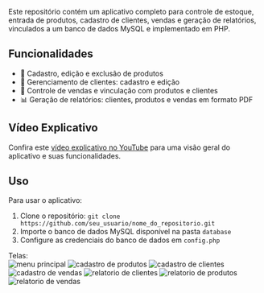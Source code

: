 Este repositório contém um aplicativo completo para controle de estoque, entrada de produtos, cadastro de clientes, vendas e geração de relatórios, vinculados a um banco de dados MySQL e implementado em PHP.

## Funcionalidades

- 💼 Cadastro, edição e exclusão de produtos
- 👥 Gerenciamento de clientes: cadastro e edição
- 🛒 Controle de vendas e vinculação com produtos e clientes
- 📊 Geração de relatórios: clientes, produtos e vendas em formato PDF

## Vídeo Explicativo

Confira este [vídeo explicativo no YouTube](https://www.youtube.com/watch?v=TsuXzsscosI) para uma visão geral do aplicativo e suas funcionalidades.

## Uso

Para usar o aplicativo:
1. Clone o repositório: `git clone https://github.com/seu_usuario/nome_do_repositorio.git`
2. Importe o banco de dados MySQL disponível na pasta `database`
3. Configure as credenciais do banco de dados em `config.php`

Telas:  
![menu principal](https://github.com/RafaelProfMgz/Loja-estoque/assets/154349177/bedec7c2-a789-482e-a395-4330d8f9a651)
![cadastro de produtos](https://github.com/RafaelProfMgz/Loja-estoque/assets/154349177/4bf20873-f0c2-4e18-9d58-578b064b489f)
![cadastro de clientes](https://github.com/RafaelProfMgz/Loja-estoque/assets/154349177/ed573d39-f968-4c9f-b1b7-2563d99ff9de)
![cadastro de vendas](https://github.com/RafaelProfMgz/Loja-estoque/assets/154349177/6bf6c96f-85c7-497c-9ff2-2c6effbf82d7)
![relatorio de clientes](https://github.com/RafaelProfMgz/Loja-estoque/assets/154349177/3c85b44c-dd1f-4eef-a419-e52e65ad1f06)
![relatorio de produtos](https://github.com/RafaelProfMgz/Loja-estoque/assets/154349177/a91d10a9-c550-47fa-962e-145235f1b215)
![relatorio  de vendas](https://github.com/RafaelProfMgz/Loja-estoque/assets/154349177/76f3d2c8-fa2e-436c-bbfa-37baff96998a)
